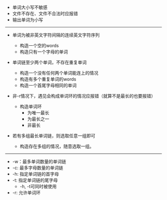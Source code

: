 * 单词大小写不敏感
* 文件不存在、文件不合法时应报错
* 输出单词为小写

----------------------

* 单词为被非英文字符间隔的连续英文字符序列
	* 构造一个空的words
	* 构造只有一个字母的单词
	
* 单词链至少两个单词，不存在重复单词
	* 构造一个没有任何两个单词能连上的情况
	* 构造有多个重复单词的words
	* 构造一个首尾字母相同的单词
	
* 非-r情况下，遇见会构成单词环的情况应报错（就算不是最长的也要报错）
	* 构造单词环
		* 为唯一最长
		* 为最长之一
		* 非最长

* 若有多组最长单词链，则选取任意一组即可
	* 构造存在多组的情况，随意选取一组。

------------------------

* -w：最多单词数量的单词链
* -c: 最多字母数量的单词链
* -h: 指定单词链的首字母
* -t: 指定单词链的尾字母
	* -h, -t可同时被使用
* -r: 允许单词环